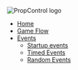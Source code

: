 <p><img src="https://raw.githubusercontent.com/playfultechnology/propcontrol/master/Documentation/pc_logo.png" alt="PropControl logo"></p>
<ul>
<li><a href="https://github.com/playfultechnology/propcontrol/wiki">Home</a></li>
<li><a href="https://github.com/playfultechnology/propcontrol/wiki/Game-Flow">Game Flow</a></li>
<li><a href="">Events</a>
<ul>
<li><a href="">Startup events</a></li>
<li><a href="https://github.com/playfultechnology/propcontrol/wiki/Timed-Events">Timed Events</a></li>
<li><a href="">Random Events</a></li>
</ul>
</ul>